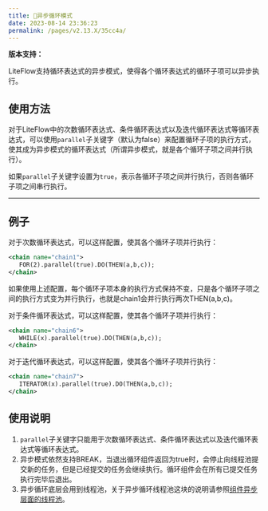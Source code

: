 ```yaml
---
title: 🥦异步循环模式
date: 2023-08-14 23:36:23
permalink: /pages/v2.13.X/35cc4a/
---
```


**版本支持：**<Badge text="v2.11.0+" vertical="middle"/>

LiteFlow支持循环表达式的异步模式，使得各个循环表达式的循环子项可以异步执行。

## 使用方法

对于LiteFlow中的次数循环表达式、条件循环表达式以及迭代循环表达式等循环表达式，可以使用```parallel```子关键字（默认为false）来配置循环子项的执行方式，使其成为异步模式的循环表达式（所谓异步模式，就是各个循环子项之间并行执行）。

如果```parallel```子关键字设置为```true```，表示各循环子项之间并行执行，否则各循环子项之间串行执行。

---

## 例子
对于次数循环表达式，可以这样配置，使其各个循环子项并行执行：

 ``` xml
<chain name="chain1">
    FOR(2).parallel(true).DO(THEN(a,b,c));
</chain>
 ```
如果使用上述配置，每个循环子项本身的执行方式保持不变，只是各个循环子项之间的执行方式变为并行执行，也就是chain1会并行执行两次THEN(a,b,c)。

对于条件循环表达式，可以这样配置，使其各个循环子项并行执行：
 ``` xml
<chain name="chain6">
    WHILE(x).parallel(true).DO(THEN(a,b,c));
</chain>
 ```

对于迭代循环表达式，可以这样配置，使其各个循环子项并行执行：
 ``` xml
<chain name="chain7">
    ITERATOR(x).parallel(true).DO(THEN(a,b,c));
</chain>
 ```

## 使用说明
1. ```parallel```子关键字只能用于次数循环表达式、条件循环表达式以及迭代循环表达式等循环表达式。
2. 异步模式依然支持BREAK，当退出循环组件返回为true时，会停止向线程池提交新的任务，但是已经提交的任务会继续执行。循环组件会在所有已提交任务执行完毕后退出。
3. 异步循环底层会用到线程池，关于异步循环线程池这块的说明请参照[组件异步层面的线程池](/pages/v2.13.X/02b08a/)。